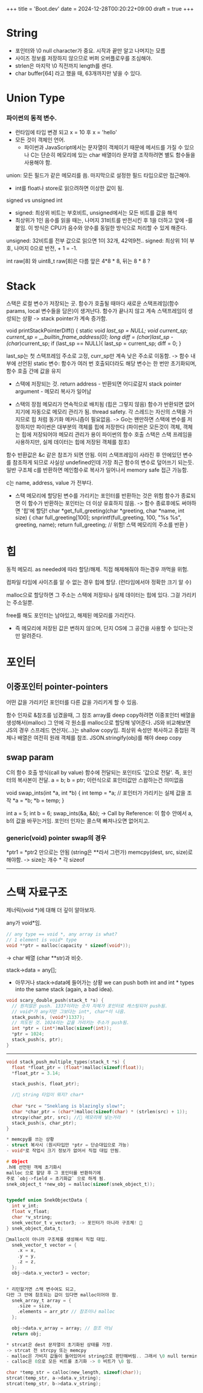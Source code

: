 +++
title = 'Boot.dev'
date = 2024-12-28T00:20:22+09:00
draft = true
+++
# String
- 포인터와 \0 null character가 중요.
시작과 끝만 알고 나머지는 모름
- 사이즈 정보를 저장하지 않으므로 버퍼 오버플로우를 조심해야. 
- strlen은 마지막 \0 직전까지 length를 센다.
- char buffer[64] 라고 했을 때, 63개까지만 넣을 수 있다. 

# Union Type
### 파이썬의 동적 변수. 
- 런타임에 타입 변경 되고 x = 10 후 x = 'hello' 
- 모든 것이 객체인 언어.
    - 파이썬과 JavaScript에서는 문자열이 객체이기 때문에 메서드를 가질 수 있으나
C는 단순히 메모리에 있는 char 배열이라 문자열 조작하려면 별도 함수들을 사용해야 함. 

union: 모든 필드가 같은 메모리를 씀. 마지막으로 설정한 필드 타입으로만 접근해야.
- int를 float나 store로 읽으려하면 이상한 값이 됨.

signed vs unsigned int
- signed: 최상위 비트는 부호비트, unsigned에서는 모든 비트를 값을 해석
- 최상위가 1인 음수를 읽을 때는, 나머지 31비트를 반전시킨 후 1을 더하고 앞에 -를 붙임.
이 방식은 CPU가 음수와 양수를 동일한 방식으로 처리할 수 있게 해준다. 

unsigned: 32비트를 전부 값으로 읽으면 1이 32개, 42억9천..
signed: 최상위 1이 부호, 나머지 0으로 반전, + 1 = -1.


int raw[8] 와 uint8_t raw[8]은 다름
앞은 4*8 * 8, 뒤는 8 * 8 ?

# Stack
스택은 로컬 변수가 저장되는 곳. 함수가 호출될 때마다 새로운 스택프레임(함수 params, local 변수들을 담은)이 생겨난다.
함수가 끝나지 않고 계속 스택프레임이 생성되는 상황
-> stack pointer가 계속 증가함. 

void printStackPointerDiff() {
  static void *last_sp = NULL;
  void *current_sp;
  current_sp = __builtin_frame_address(0);
  long diff = (char*)last_sp - (char*)current_sp;
  if (last_sp == NULL){
    last_sp = current_sp;
    diff = 0;
  }

last_sp는 첫 스택프레임 주소로 고정, curr_sp만 계속 낮은 주소로 이동함.
-> 함수 내부에 선언된 static 변수: 
함수가 여러 번 호출되더라도 해당 변수는 한 번만 초기화되며, 함수 호출 간에 값을 유지

* 스택에 저장되는 것.
return address - 반환되면 어디로갈지
stack pointer
argument - 메모리 복사가 일어남

* 스택의 장점
메모리가 연속적으로 배치됨 (힙은 그렇지 않음)
함수가 반환되면 없어지기에 자동으로 메모리 관리가 됨.
thread safety. 각 스레드는 자신의 스택을 가지므로 힙 처럼 동기화 메커니즘이 필요없음.
-> Go는 왠만하면 스택에 변수를 저장하지만 파이썬은 대부분의 객체를 힙에 저장한다
(파이썬은 모든것이 객체, 객체는 힙에 저장되어야 메모리 관리가 용이
파이썬의 함수 호출 스택은 스택 프레임을 사용하지만, 실제 데이터는 힙에 저장된 객체를 참조)

함수 반환값은 &c 같은 참조가 되면 안됨.
이미 스택프레임이 사라진 후 안에있던 변수를 참조하게 되므로 사실상 undefined인데 가장 최근 함수의 변수로 덮어쓰기 되는듯.
일반 구조체 c를 반환하면 메인함수로 복사가 일어나서 memory safe 접근 가능함.

c는 name, address, value 가 전부다.


* 스택 메모리에 할당된 변수를 가리키는 포인터를 반환하는 것은 위험
함수가 종료되면 이 함수가 반환하는 포인터는 더 이상 유효하지 않음.
-> 함수 종료후에도 써야하면 '힙'에 할당!
char *get_full_greeting(char *greeting, char *name, int size) {
  char full_greeting[100];
  snprintf(full_greeting, 100, "%s %s", greeting, name);
  return full_greeting;  // 위험! 스택 메모리의 주소를 반환
}


# 힙
동적 메모리. as needed에 따라 할당/해제.
직접 해제해줘야 하는경우 까먹을 위험.

컴파일 타임에 사이즈를 알 수 없는 경우 힙에 할당. (런타임에서야 정확한 크기 알 수)

malloc으로 할당하면 그 주소는 스택에 저장되나 실제 데이터는 힙에 있다. 그걸 가리키는 주소일뿐.

free를 해도 포인터는 남아있고, 해제된 메모리를 가리킨다.
- 즉 메모리에 저장된 값은 변하지 않으며, 단지 OS에 그 공간을 사용할 수 있다는것만 알려준다.

# 포인터
## 이중포인터 pointer-pointers
어떤 값을 가리키던 포인터를 다른 값을 가리키게 할 수 있음.

함수 인자로 &참조를 넘겼을때, 그 참조 array를 deep copy하려면 이중포인터 배열을 생성해서(malloc) 그 안에 각 원소를 malloc으로 할당해 넣어준다.
JS와 비교해보면 
JS의 경우 스프레드 연산자(...)는 shallow copy임. 최상위 속성만 복사하고 중첩된 객체나 배열은 여전히 원래 객체를 참조.
JSON.stringify(obj)를 해야 deep copy


## swap param
C의 함수 호출 방식(call by value) 
함수에 전달되는 포인터도 '값으로 전달'. 즉, 포인터의 복사본이 전달.
a = b; b = ptr; 이런식으로 포인터값만 스왑하는건 의미없음

void swap_ints(int *a, int *b) {
    int temp = *a;    // 포인터가 가리키는 실제 값을 조작
    *a = *b;
    *b = temp;
}

int a = 5;
int b = 6;
swap_ints(&a, &b);
-> Call by Reference: 이 함수 안에서 a, b의 값을 바꾸는거임. 포인터 인자는 콜스택 빠져나오면 없어지고.

### generic(void) pointer swap의 경우
*ptr1 = *ptr2 만으로는 안됨 (string은 **라서 그런가)
memcpy(dest, src, size)로 해야함.
-> size는 개수 * 각 sizeof

---
# 스택 자료구조
제너릭(void *)에 대해 더 깊이 알아보자.

any가 void*임.
```c
// any type == void *, any array is what?
// 1 element is void* type
void **ptr = malloc(capacity * sizeof(void*));
```
-> char 배열 (char **str)과 비슷. 

stack->data = any[];


* 아무거나 stack->data에 들어가는 상황
we can push both int and int * types into the same stack (again, a bad idea).
```c
void scary_double_push(stack_t *s) {
  // 원치않은 push. 1337이라는 숫자 자체가 포인터로 캐스팅되어 push됨.
  // void*가 any지만 그보다는 int*, char*이 나음.
  stack_push(s, (void*)1337);
  // 의도된 것. 1024라는 값을 가리키는 주소가 push됨.
  int *ptr = (int*)malloc(sizeof(int));
  *ptr = 1024;
  stack_push(s, ptr);
}
```

---
```c
void stack_push_multiple_types(stack_t *s) {
  float *float_ptr = (float*)malloc(sizeof(float));
  *float_ptr = 3.14;

  stack_push(s, float_ptr);

  //🔴 string 타입이 뭐지? char* 
  
  char *src = "Sneklang is blazingly slow!";
  char *char_ptr = (char*)malloc(sizeof(char) * (strlen(src) + 1));
  strcpy(char_ptr, src); //🔴 메모리에 넣는거라
  stack_push(s, char_ptr);
}

* memcpy를 쓰는 상황
- struct 복사시 (원시타입만 *ptr = 단순대입으로 가능)
- void*로 작업시 크기 정보가 없어서 직접 대입 안됨.

# Object
.h에 선언된 객체 초기화시
malloc 으로 할당 후 그 포인터를 반환하기에
주로 `obj->field = 초기화값` 으로 하게 됨. 
snek_object_t *new_obj = malloc(sizeof(snek_object_t));


typedef union SnekObjectData {
  int v_int;
  float v_float;
  char *v_string;
  snek_vector_t v_vector3; -> 포인터가 아니라 구조체! 🔴
} snek_object_data_t;

🔴malloc이 아니라 구조체를 생성해서 직접 대입.
  snek_vector_t vector = {
    .x = x,
    .y = y,
    .z = z,
  };
  obj->data.v_vector3 = vector;


* 리턴할거면 스택 변수여도 되고,
다만 그 안에 참조되는 값이 있다면 malloc이어야 함.
  snek_array_t array = {
    .size = size,
    .elements = arr_ptr // 참조이나 malloc
  };

  obj->data.v_array = array; // 참조 아님
  return obj;

* strcat은 dest 문자열이 초기화된 상태를 가정.
-> strcat 전 strcpy 또는 memcpy
- malloc은 가비지 값들이 들어있어서 string으로 판단해버림.. 그래서 \0 null terminator 다음에 넣어야하는데 찾을 수 없게됨
- calloc은 0으로 모든 비트를 초기화 -> 0 비트가 \0 임. 

char *temp_str = calloc(new_length, sizeof(char));
strcat(temp_str, a->data.v_string);
strcat(temp_str, b->data.v_string);
```